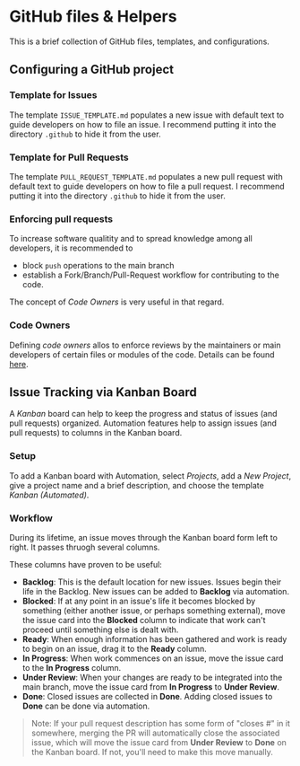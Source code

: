 # GitHub files & Helpers
This is a brief collection of GitHub files, templates, and configurations.

## Configuring a GitHub project

### Template for Issues
The template ```ISSUE_TEMPLATE.md``` populates a new issue with default text to guide developers on how to file an issue. 
I recommend putting it into the directory ```.github``` to hide it from the user.

### Template for Pull Requests
The template ```PULL_REQUEST_TEMPLATE.md``` populates a new pull request with default text to guide developers on how to file a pull request. 
I recommend putting it into the directory ```.github``` to hide it from the user.

### Enforcing pull requests
To increase software qualitity and to spread knowledge among all developers, it is recommended to 
- block ```push``` operations to the main branch
- establish a Fork/Branch/Pull-Request workflow for contributing to the code.

The concept of _Code Owners_ is very useful in that regard.

### Code Owners
Defining _code owners_ allos to enforce reviews by the maintainers or main developers of certain files or modules of the code.
Details can be found [here](https://help.github.com/articles/about-codeowners/).

## Issue Tracking via Kanban Board
A _Kanban_ board can help to keep the progress and status of issues (and pull requests) organized. 
Automation features help to assign issues (and pull requests) to columns in the Kanban board.

### Setup
To add a Kanban board with Automation, select _Projects_, add a _New Project_, 
give a project name and a brief description, and choose the template _Kanban (Automated)_.

### Workflow
During its lifetime, an issue moves through the Kanban board form left to right. It passes thruogh several columns.

These columns have proven to be useful:
- **Backlog**: This is the default location for new issues. Issues begin their life in the Backlog. New issues can be added to **Backlog** via automation.
- **Blocked**: If at any point in an issue's life it becomes blocked by something (either another issue, or perhaps something external), move the issue card into the **Blocked** column to indicate that work can't proceed until something else is dealt with.
- **Ready**: When enough information has been gathered and work is ready to begin on an issue, drag it to the **Ready** column.
- **In Progress**: When work commences on an issue, move the issue card to the **In Progress** column.
- **Under Review**: When your changes are ready to be integrated into the main branch, move the issue card from **In Progress** to **Under Review**.
- **Done**: Closed issues are collected in **Done**. Adding closed issues to **Done** can be done via automation. 

>Note: If your pull request description has some form of "closes #<issueNumber>" in it somewhere, merging the PR will automatically close the associated issue, which will move the issue card from **Under Review** to **Done** on the Kanban board. If not, you'll need to make this move manually.
